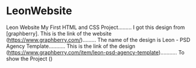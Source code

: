 # LeonWebsite
Leon Website
My First HTML and CSS Project......... I got this design from [graphberry]. This is the link of the website (https://www.graphberry.com/)......... The name of the design is Leon - PSD Agency Template........... This is the link of the design (https://www.graphberry.com/item/leon-psd-agency-template)........... To show the Project ()

